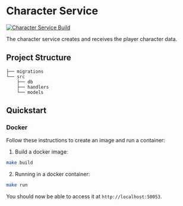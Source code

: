 # Character Service

[![Character Service Build](https://github.com/benukhanov/maple-fighters/actions/workflows/character-service-build.yml/badge.svg)](https://github.com/benukhanov/maple-fighters/actions/workflows/character-service-build.yml)

The character service creates and receives the player character data.

## Project Structure

```
├── migrations
└── src
    ├── db
    ├── handlers
    └── models
```

## Quickstart

### Docker

Follow these instructions to create an image and run a container:

1. Build a docker image:

```bash
make build
```

2. Running in a docker container:

```bash
make run
```

You should now be able to access it at `http://localhost:50053`.
